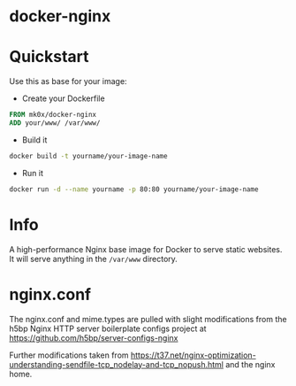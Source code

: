 # docker-nginx

# Quickstart

Use this as base for your image:

- Create your Dockerfile
```Dockerfile
FROM mk0x/docker-nginx
ADD your/www/ /var/www/
```
- Build it
```bash
docker build -t yourname/your-image-name
```   
- Run it
```bash
docker run -d --name yourname -p 80:80 yourname/your-image-name
```

# Info

A high-performance Nginx base image for Docker to serve static websites. It will serve anything in the `/var/www` directory.

# nginx.conf

The nginx.conf and mime.types are pulled with slight modifications from
the h5bp Nginx HTTP server boilerplate configs project at
https://github.com/h5bp/server-configs-nginx

Further modifications taken from https://t37.net/nginx-optimization-understanding-sendfile-tcp_nodelay-and-tcp_nopush.html and the nginx home.
